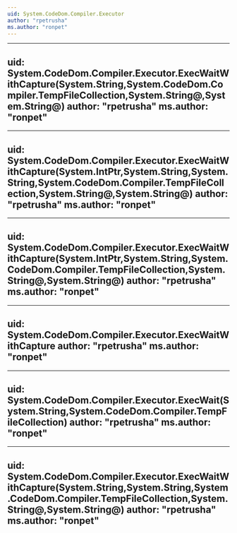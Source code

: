 ```yaml
---
uid: System.CodeDom.Compiler.Executor
author: "rpetrusha"
ms.author: "ronpet"
---
```


---
uid: System.CodeDom.Compiler.Executor.ExecWaitWithCapture(System.String,System.CodeDom.Compiler.TempFileCollection,System.String@,System.String@)
author: "rpetrusha"
ms.author: "ronpet"
---

---
uid: System.CodeDom.Compiler.Executor.ExecWaitWithCapture(System.IntPtr,System.String,System.String,System.CodeDom.Compiler.TempFileCollection,System.String@,System.String@)
author: "rpetrusha"
ms.author: "ronpet"
---

---
uid: System.CodeDom.Compiler.Executor.ExecWaitWithCapture(System.IntPtr,System.String,System.CodeDom.Compiler.TempFileCollection,System.String@,System.String@)
author: "rpetrusha"
ms.author: "ronpet"
---

---
uid: System.CodeDom.Compiler.Executor.ExecWaitWithCapture
author: "rpetrusha"
ms.author: "ronpet"
---

---
uid: System.CodeDom.Compiler.Executor.ExecWait(System.String,System.CodeDom.Compiler.TempFileCollection)
author: "rpetrusha"
ms.author: "ronpet"
---

---
uid: System.CodeDom.Compiler.Executor.ExecWaitWithCapture(System.String,System.String,System.CodeDom.Compiler.TempFileCollection,System.String@,System.String@)
author: "rpetrusha"
ms.author: "ronpet"
---
